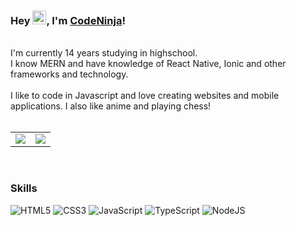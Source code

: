 <h3>Hey <img src="https://raw.githubusercontent.com/MartinHeinz/MartinHeinz/master/wave.gif" width="22px">, I'm <a href="https://codeninja02.netlify.app/" target="_blank">CodeNinja</a>!</h2>
<br>
I'm currently 14 years studying in highschool.<br>
I know MERN and have knowledge of React Native, Ionic and other frameworks and technology.
<br><br>
I like to code in Javascript and love creating websites and mobile applications. I also like anime and playing chess!
<br><br>
<table>
  <tr>
    <td align="center" style="padding=0;width=50%;">
      <img align="center" style="padding=0;" src="https://github-readme-stats.vercel.app/api/?username=codeninja02&show_icons=true&title_color=24A7FF&text_color=cccccc&bg_color=00000000&hide_border=true&icon_color=4F8CC9&hide_title=true&count_private=true" />
    </td>
    <td align="center" style="padding=0;width=50%;">
      <img align="center" style="padding=0" src="https://github-readme-stats.vercel.app/api/top-langs/?username=codeninja02&layout=compact&show_icons=true&title_color=24A7FF&text_color=cccccc&bg_color=00000000&hide_border=true&icon_color=00000000&count_private=true" />
    </td>
  </tr>
</table>
<br>
<h3>Skills</h3>
<div align="left">
<img alt="HTML5" src="https://res.cloudinary.com/dpj9ddsjf/image/upload/v1616182312/html_efgqed.png"/>
<img alt="CSS3" src="https://res.cloudinary.com/dpj9ddsjf/image/upload/v1616182312/css_d93u5n.png"/>
<img alt="JavaScript" src="https://res.cloudinary.com/dpj9ddsjf/image/upload/v1616182312/js_awnn7t.png"/>
<img alt="TypeScript" src="https://res.cloudinary.com/dpj9ddsjf/image/upload/v1616182312/ts_yhaiz8.png"/>
<img alt="NodeJS" src="https://res.cloudinary.com/dpj9ddsjf/image/upload/v1616182312/nodejs_h2bg7b.png"/>
</div>
